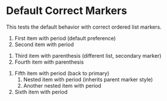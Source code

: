 # Default Correct Markers

This tests the default behavior with correct ordered list markers.

1. First item with period (default preference)
2. Second item with period

1) Third item with parenthesis (different list, secondary marker)
2) Fourth item with parenthesis

1. Fifth item with period (back to primary)
   1. Nested item with period (inherits parent marker style)
   2. Another nested item with period
2. Sixth item with period

